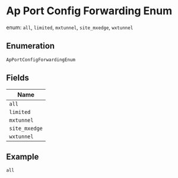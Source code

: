 
# Ap Port Config Forwarding Enum

enum: `all`, `limited`, `mxtunnel`, `site_mxedge`, `wxtunnel`

## Enumeration

`ApPortConfigForwardingEnum`

## Fields

| Name |
|  --- |
| `all` |
| `limited` |
| `mxtunnel` |
| `site_mxedge` |
| `wxtunnel` |

## Example

```
all
```

